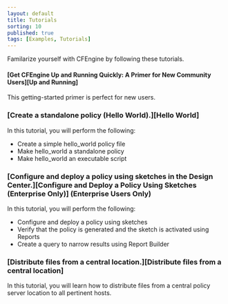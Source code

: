 ```yaml
---
layout: default
title: Tutorials
sorting: 10
published: true
tags: [Examples, Tutorials]
---
```


Familarize yourself with CFEngine by following these tutorials.

#### [Get CFEngine Up and Running Quickly: A Primer for New Community Users][Up and Running]

This getting-started primer is perfect for new users.  

### [Create a standalone policy (Hello World).][Hello World]

In this tutorial, you will perform the following:

* Create a simple hello_world policy file
* Make hello_world a standalone policy
* Make hello_world an executable script

### [Configure and deploy a policy using sketches in the Design Center.][Configure and Deploy a Policy Using Sketches (Enterprise Only)] (Enterprise Users Only)

In this tutorial, you will perform the following:

* Configure and deploy a policy using sketches
* Verify that the policy is generated and the sketch is activated using Reports
* Create a query to narrow results using Report Builder

### [Distribute files from a central location.][Distribute files from a central location]

In this tutorial, you will learn how to distribute files from a central policy server location to all pertinent hosts.